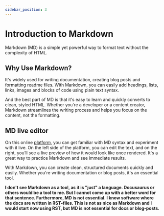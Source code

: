 ```yaml
---
sidebar_position: 3
---
```


# Introduction to Markdown

Markdown (MD) is a simple yet powerful way to format text without the complexity of HTML. 

## Why Use Markdown?

It's widely used for writing documentation, creating blog posts and formatting readme files. With Markdown, you can easily add headings, lists, links, images and blocks of code using plain text syntax. 

And the best part of MD is that it's easy to learn and quickly converts to clean, styled HTML. Whether you're a developer or a content creator, Markdown streamlines the writing process and helps you focus on the content, not the formatting.

## MD live editor

On this online [platform](https://markdownlivepreview.com), you can get familiar with MD syntax and experiment with it live. On the left side of the platform, you can edit the text, and on the right, you’ll see a live preview of how it would look like once rendered. It's a great way to practice Markdown and see immediate results.

With Markdown, you can create clean, structured documents quickly and easily. Whether you're writing documentation or blog posts, it's an essential tool.

**I don't see Markdown as a tool, as it is "just" a language. Docusaurus or others would be a tool to me. But I cannot come up with a better word for that sentence.
Furthermore, MD is not essential. I know software where the docs are written in RST-files. This is not as nice as Markdown and I would start now using RST, but MD is not essential for docs or blog-posts.**